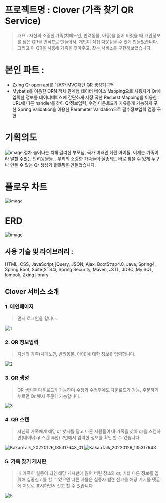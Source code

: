 


# 프로젝트명 : Clover (가족 찾기 QR Service)  
> 개요 : 
자신의 소중한 가족(치매노인, 반려동물, 아동)을 잃어 버렸을 때 개인정보를 담은 QR을 인식표로 만들어서, 개인이 직접 다운받을 수 있게 만들었습니다. 그리고 이 QR을 사용해 가족을 찾아주고, 찾는 서비스를 구현해보았습니다.

# 본인 파트 : 
* Zxing Qr open api를 이용한 MVC패턴 QR 생성기구현 
* Mybatis를 이용한 ORM 객체 관계형 데이터 베이스 Mapping으로 사용자가 Qr에 입력한 정보를 데이터베이스에 간단하게 저장 국현
Request Mapping을 이용한 URL에 따른 handler를 찾아 Qr정보입력, 수정 다운로드가 자유롭게 가능하게 구현 
Spring Validation을 이용한 Parameter Validation으로 필수정보입력 검증 구현
# 기획의도
![image](https://user-images.githubusercontent.com/90361160/154867546-8cac43e8-982e-48ba-b856-53dfe2ab5b15.png)
점차 늘어나는 치매 걸리신 부모님, 국가 미래인 어린 아이들, 이제는 가족이라 말할 수있는 반려동물들... 우리의 소중한 가족들이 실종되도 바로 찾을 수 있게 누구나 만들 수 있는 
Qr 생성기 플랫폼을 만들었습니다.

# 플로우 차트
![image](https://user-images.githubusercontent.com/90361160/154936144-e3477830-597d-4bf0-868f-271199f7f531.png)


# ERD
![image](https://user-images.githubusercontent.com/90361160/154867848-160f2b1c-1b92-47a7-bd4f-52d95c49a039.png)


## 사용 기술 및 라이브러리 :
HTML, CSS, JavaScript, jQuery, JSON, Ajax, BootStrap4.0,  Java, Spring4, Spring Boot, Suite(STS4), Spring Security, Maven, JSTL,  JDBC, My SQL, lombok, Zxing library

##  Clover 서비스 소개 


### 1. 메인페이지
> 먼저 로그인을 합니다. 

![1](https://user-images.githubusercontent.com/90361160/150639712-4e867405-e1bd-420f-96cf-ad32c6cc3442.png)

### 2. QR 정보입력
> 자신의 가족(치매노인, 반려동물, 아이)에 대한 정보를 입력합니다.

![2](https://user-images.githubusercontent.com/90361160/150640076-3d52b10b-f0f0-4299-9021-09d03bb718a1.png)


### 3. QR 생성
> QR 생성후 다운로드가 가능하며 수정과 수정후에도 다운로드가 가능, 주문하기 누르면 Qr 뱃지 주문이 가능합니다.

![3](https://user-images.githubusercontent.com/90361160/150640099-9d3417f5-9c28-4f6e-8b7e-5a438fb93fcb.png)

### 4. QR 스캔
> 자신의 가족에게 해당 qr 뱃지를 달고 다른 사람들이 내 가족을 찾아 qr을 스캔하면(네이버 qt 스캔 추천) 2번에서 입력한 정보를 확인 할 수 있습니다.

![KakaoTalk_20220126_135317643_01](https://user-images.githubusercontent.com/90361160/151111877-e46f4609-549c-47a2-a9ef-9c75c818b686.jpg)
![KakaoTalk_20220126_135317643](https://user-images.githubusercontent.com/90361160/151112275-c4986ccb-161a-46a7-9fd9-750610cbc898.jpg)



### 5. 가족 찾기 게시판
> 내 가족이 실종이 되면 해당 게시판에 잃어 버린 장소와 qr, 기타 다른 정보를 입력해 실종신고를 할 수 있으면 다른 사름은 실종자 발견 신고를 해당 게시물 댓글에 지도로 표시하면서 신고 할 수 있습니다

![5](https://user-images.githubusercontent.com/90361160/150640124-4017e49f-5b4b-4b58-b20f-63488e58ff44.png)
